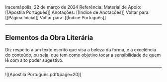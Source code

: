 Iracemápolis, 22 de março de 2024
Referência:
Material de Apoio: [[Apostila Português]]
Anotações: [[Índice de Anotações]]
Voltar para: [[Página Inicial]]
Voltar para: [[Índice Português]]
___________________
## Elementos da Obra Literária
Diz respeito a um texto escrito que visa a beleza da forma, e a excelência do conteúdo, ou seja, que tem como objetivo tocar a sensibilidade de quem lê com alto poder sugestivo.

___________________

![[Apostila Português.pdf#page=20]]

